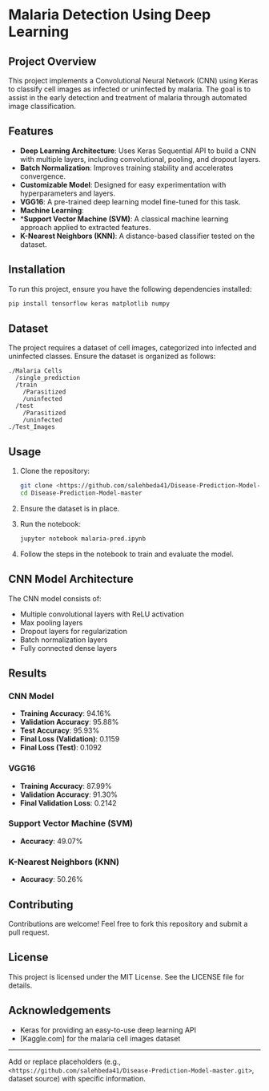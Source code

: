 # Malaria Detection Using Deep Learning

## Project Overview
This project implements a Convolutional Neural Network (CNN) using Keras to classify cell images as infected or uninfected by malaria. The goal is to assist in the early detection and treatment of malaria through automated image classification.

## Features
- **Deep Learning Architecture**: Uses Keras Sequential API to build a CNN with multiple layers, including convolutional, pooling, and dropout layers.
- **Batch Normalization**: Improves training stability and accelerates convergence.
- **Customizable Model**: Designed for easy experimentation with hyperparameters and layers.
- **VGG16**: A pre-trained deep learning model fine-tuned for this task.
- **Machine Learning**:
-   ***Support Vector Machine (SVM)**: A classical machine learning approach applied to extracted features.
-   **K-Nearest Neighbors (KNN)**: A distance-based classifier tested on the dataset.

## Installation
To run this project, ensure you have the following dependencies installed:

```bash
pip install tensorflow keras matplotlib numpy
```

## Dataset
The project requires a dataset of cell images, categorized into infected and uninfected classes. Ensure the dataset is organized as follows:

```
./Malaria Cells
  /single_prediction
  /train
    /Parasitized
    /uninfected
  /test
    /Parasitized
    /uninfected
./Test_Images
```


## Usage
1. Clone the repository:
   ```bash
   git clone <https://github.com/salehbeda41/Disease-Prediction-Model-master.git>
   cd Disease-Prediction-Model-master
   ```

2. Ensure the dataset is in place.

3. Run the notebook:
   ```bash
   jupyter notebook malaria-pred.ipynb
   ```

4. Follow the steps in the notebook to train and evaluate the model.

## CNN Model Architecture
The CNN model consists of:
- Multiple convolutional layers with ReLU activation
- Max pooling layers
- Dropout layers for regularization
- Batch normalization layers
- Fully connected dense layers

## Results
### CNN Model
- **Training Accuracy**: 94.16%
- **Validation Accuracy**: 95.88%
- **Test Accuracy**: 95.93%
- **Final Loss (Validation)**: 0.1159
- **Final Loss (Test)**: 0.1092

### VGG16
- **Training Accuracy**: 87.99%
- **Validation Accuracy**: 91.30%
- **Final Validation Loss**: 0.2142

### Support Vector Machine (SVM)
- **Accuracy**: 49.07%

### K-Nearest Neighbors (KNN)
- **Accuracy**: 50.26%

## Contributing
Contributions are welcome! Feel free to fork this repository and submit a pull request.

## License
This project is licensed under the MIT License. See the LICENSE file for details.

## Acknowledgements
- Keras for providing an easy-to-use deep learning API
- [Kaggle.com] for the malaria cell images dataset

---
Add or replace placeholders (e.g., `<https://github.com/salehbeda41/Disease-Prediction-Model-master.git>`, dataset source) with specific information.
